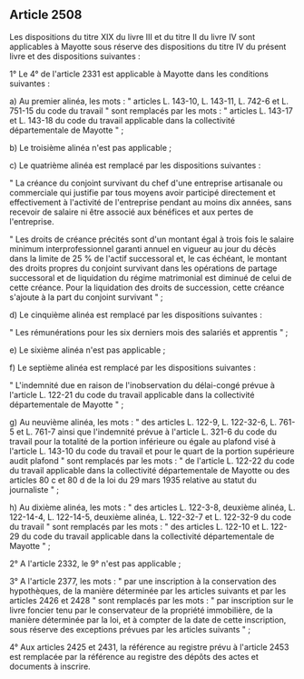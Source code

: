 Article 2508
----
Les dispositions du titre XIX du livre III et du titre II du livre IV sont
applicables à Mayotte sous réserve des dispositions du titre IV du présent livre
et des dispositions suivantes :

1° Le 4° de l'article 2331 est applicable à Mayotte dans les conditions
suivantes :

a) Au premier alinéa, les mots : " articles L. 143-10, L. 143-11, L. 742-6 et L.
751-15 du code du travail " sont remplacés par les mots : " articles L. 143-17
et L. 143-18 du code du travail applicable dans la collectivité départementale
de Mayotte " ;

b) Le troisième alinéa n'est pas applicable ;

c) Le quatrième alinéa est remplacé par les dispositions suivantes :

" La créance du conjoint survivant du chef d'une entreprise artisanale ou
commerciale qui justifie par tous moyens avoir participé directement et
effectivement à l'activité de l'entreprise pendant au moins dix années, sans
recevoir de salaire ni être associé aux bénéfices et aux pertes de l'entreprise.

" Les droits de créance précités sont d'un montant égal à trois fois le salaire
minimum interprofessionnel garanti annuel en vigueur au jour du décès dans la
limite de 25 % de l'actif successoral et, le cas échéant, le montant des droits
propres du conjoint survivant dans les opérations de partage successoral et de
liquidation du régime matrimonial est diminué de celui de cette créance. Pour la
liquidation des droits de succession, cette créance s'ajoute à la part du
conjoint survivant " ;

d) Le cinquième alinéa est remplacé par les dispositions suivantes :

" Les rémunérations pour les six derniers mois des salariés et apprentis " ;

e) Le sixième alinéa n'est pas applicable ;

f) Le septième alinéa est remplacé par les dispositions suivantes :

" L'indemnité due en raison de l'inobservation du délai-congé prévue à l'article
L. 122-21 du code du travail applicable dans la collectivité départementale de
Mayotte " ;

g) Au neuvième alinéa, les mots : " des articles L. 122-9, L. 122-32-6, L. 761-5
et L. 761-7 ainsi que l'indemnité prévue à l'article L. 321-6 du code du travail
pour la totalité de la portion inférieure ou égale au plafond visé à l'article
L. 143-10 du code du travail et pour le quart de la portion supérieure audit
plafond " sont remplacés par les mots : " de l'article L. 122-22 du code du
travail applicable dans la collectivité départementale de Mayotte ou des
articles 80 c et 80 d de la loi du 29 mars 1935 relative au statut du
journaliste " ;

h) Au dixième alinéa, les mots : " des articles L. 122-3-8, deuxième alinéa, L.
122-14-4, L. 122-14-5, deuxième alinéa, L. 122-32-7 et L. 122-32-9 du code du
travail " sont remplacés par les mots : " des articles L. 122-10 et L. 122-29 du
code du travail applicable dans la collectivité départementale de Mayotte " ;

2° A l'article 2332, le 9° n'est pas applicable ;

3° A l'article 2377, les mots : " par une inscription à la conservation des
hypothèques, de la manière déterminée par les articles suivants et par les
articles 2426 et 2428 " sont remplacés par les mots : " par inscription sur le
livre foncier tenu par le conservateur de la propriété immobilière, de la
manière déterminée par la loi, et à compter de la date de cette inscription,
sous réserve des exceptions prévues par les articles suivants " ;

4° Aux articles 2425 et 2431, la référence au registre prévu à l'article 2453
est remplacée par la référence au registre des dépôts des actes et documents à
inscrire.
